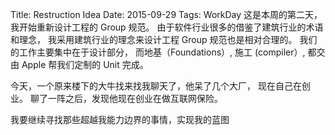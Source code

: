 Title: Restruction Idea
Date: 2015-09-29
Tags: WorkDay 
这是本周的第二天， 我开始重新设计工程的 Group 规范。
由于软件行业很多的借鉴了建筑行业的术语和理念， 我采用建筑行业的理念来设计工程 Group 规范也是相对合理的。
我们的工作主要集中在于设计部分， 而地基（Foundations）, 施工 (compiler）, 都交由 Apple 帮我们定制的 Unit 完成。

今天，一个原来楼下的大牛找来找我聊天了，他呆了几个大厂， 现在自己在创业。 聊了一阵之后，发现他现在创业在做互联网保险。

我要继续寻找那些超越我能力边界的事情，实现我的蓝图